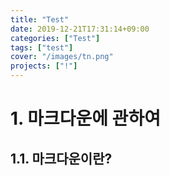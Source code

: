```yaml
---
title: "Test"
date: 2019-12-21T17:31:14+09:00
categories: ["Test"]
tags: ["test"]
cover: "/images/tn.png"
projects: ["!"]
---
```

# 1. 마크다운에 관하여
## 1.1. 마크다운이란?